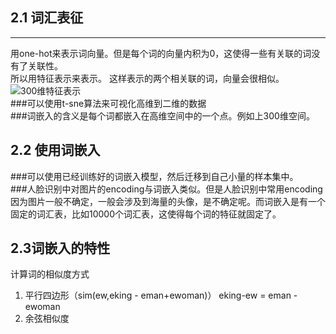 ## 2.1 词汇表征  
---
用one-hot来表示词向量。但是每个词的向量内积为0，这使得一些有关联的词没有了关联性。   
所以用特征表示来表示。 这样表示的两个相关联的词，向量会很相似。
![300维特征表示](https://github.com/Duanxiaodai/Deeplearning-notes/blob/master/mynotes/5%E5%BA%8F%E5%88%97%E5%8C%96%E6%A8%A1%E5%9E%8B/img/3.png)  
###可以使用t-sne算法来可视化高维到二维的数据  
###词嵌入的含义是每个词都嵌入在高维空间中的一个点。例如上300维空间。
## 2.2 使用词嵌入  


###可以使用已经训练好的词嵌入模型，然后迁移到自己小量的样本集中。  
###人脸识别中对图片的encoding与词嵌入类似。但是人脸识别中常用encoding因为图片一般不确定，一般会涉及到海量的头像，是不确定呢。而词嵌入是有一个固定的词汇表，比如10000个词汇表，这使得每个词的特征就固定了。  


## 2.3词嵌入的特性  
计算词的相似度方式  
1. 平行四边形（sim(ew,eking - eman+ewoman)）     eking-ew = eman - ewoman    
2. 余弦相似度  




